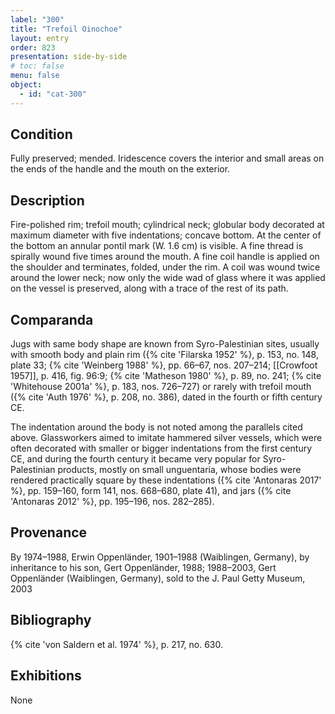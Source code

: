 ```yaml
---
label: "300"
title: "Trefoil Oinochoe"
layout: entry
order: 823
presentation: side-by-side
# toc: false
menu: false
object:
  - id: "cat-300"
---
```


## Condition

Fully preserved; mended. Iridescence covers the interior and small areas on the ends of the handle and the mouth on the exterior.

## Description

Fire-polished rim; trefoil mouth; cylindrical neck; globular body decorated at maximum diameter with five indentations; concave bottom. At the center of the bottom an annular pontil mark (W. 1.6 cm) is visible. A fine thread is spirally wound five times around the mouth. A fine coil handle is applied on the shoulder and terminates, folded, under the rim. A coil was wound twice around the lower neck; now only the wide wad of glass where it was applied on the vessel is preserved, along with a trace of the rest of its path.

## Comparanda

Jugs with same body shape are known from Syro-Palestinian sites, usually with smooth body and plain rim ({% cite 'Filarska 1952' %}, p. 153, no. 148, plate 33; {% cite 'Weinberg 1988' %}, pp. 66–67, nos. 207–214; [[Crowfoot 1957]], p. 416, fig. 96:9; {% cite 'Matheson 1980' %}, p. 89, no. 241; {% cite 'Whitehouse 2001a' %}, p. 183, nos. 726–727) or rarely with trefoil mouth ({% cite 'Auth 1976' %}, p. 208, no. 386), dated in the fourth or fifth century CE.

The indentation around the body is not noted among the parallels cited above. Glassworkers aimed to imitate hammered silver vessels, which were often decorated with smaller or bigger indentations from the first century CE, and during the fourth century it became very popular for Syro-Palestinian products, mostly on small unguentaria, whose bodies were rendered practically square by these indentations ({% cite 'Antonaras 2017' %}, pp. 159–160, form 141, nos. 668–680, plate 41), and jars ({% cite 'Antonaras 2012' %}, pp. 195–196, nos. 282–285).

## Provenance

By 1974–1988, Erwin Oppenländer, 1901–1988 (Waiblingen, Germany), by inheritance to his son, Gert Oppenländer, 1988; 1988–2003, Gert Oppenländer (Waiblingen, Germany), sold to the J. Paul Getty Museum, 2003

## Bibliography

{% cite 'von Saldern et al. 1974' %}, p. 217, no. 630.

## Exhibitions

None